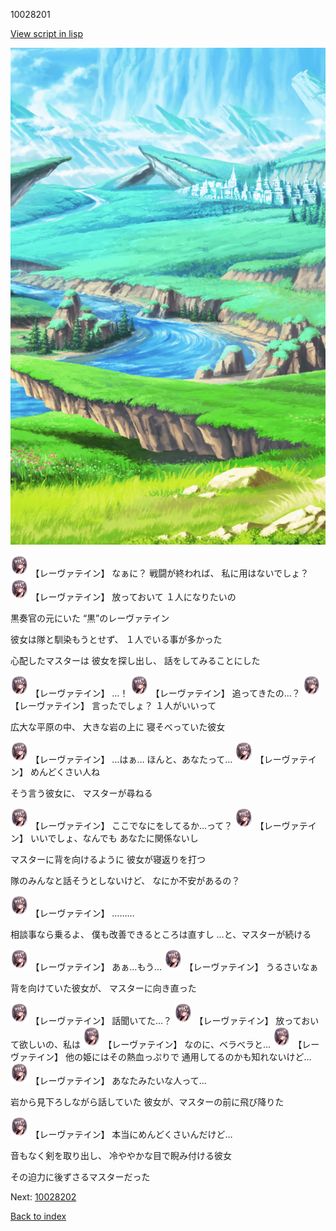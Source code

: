 10028201

[View script in lisp](../scripts/10028201.txt)

![plain.png](../images/backgrounds/plain.png)

<img src="../images/units/100281.png" alt="100281.png" height="34"/>
【レーヴァテイン】
なぁに？
戦闘が終われば、
私に用はないでしょ？

<img src="../images/units/100281.png" alt="100281.png" height="34"/>
【レーヴァテイン】
放っておいて
１人になりたいの

黒奏官の元にいた
“黒”のレーヴァテイン

彼女は隊と馴染もうとせず、
１人でいる事が多かった

心配したマスターは
彼女を探し出し、
話をしてみることにした

<img src="../images/units/100281.png" alt="100281.png" height="34"/>
【レーヴァテイン】
…！

<img src="../images/units/100281.png" alt="100281.png" height="34"/>
【レーヴァテイン】
追ってきたの…？

<img src="../images/units/100281.png" alt="100281.png" height="34"/>
【レーヴァテイン】
言ったでしょ？
１人がいいって

広大な平原の中、
大きな岩の上に
寝そべっていた彼女

<img src="../images/units/100281.png" alt="100281.png" height="34"/>
【レーヴァテイン】
…はぁ…
ほんと、あなたって…

<img src="../images/units/100281.png" alt="100281.png" height="34"/>
【レーヴァテイン】
めんどくさい人ね

そう言う彼女に、
マスターが尋ねる

<img src="../images/units/100281.png" alt="100281.png" height="34"/>
【レーヴァテイン】
ここでなにをしてるか…って？

<img src="../images/units/100281.png" alt="100281.png" height="34"/>
【レーヴァテイン】
いいでしょ、なんでも
あなたに関係ないし

マスターに背を向けるように
彼女が寝返りを打つ

隊のみんなと話そうとしないけど、
なにか不安があるの？

<img src="../images/units/100281.png" alt="100281.png" height="34"/>
【レーヴァテイン】
………

相談事なら乗るよ、
僕も改善できるところは直すし
…と、マスターが続ける

<img src="../images/units/100281.png" alt="100281.png" height="34"/>
【レーヴァテイン】
あぁ…もう…

<img src="../images/units/100281.png" alt="100281.png" height="34"/>
【レーヴァテイン】
うるさいなぁ

背を向けていた彼女が、
マスターに向き直った

<img src="../images/units/100281.png" alt="100281.png" height="34"/>
【レーヴァテイン】
話聞いてた…？

<img src="../images/units/100281.png" alt="100281.png" height="34"/>
【レーヴァテイン】
放っておいて欲しいの、私は

<img src="../images/units/100281.png" alt="100281.png" height="34"/>
【レーヴァテイン】
なのに、ベラべラと…

<img src="../images/units/100281.png" alt="100281.png" height="34"/>
【レーヴァテイン】
他の姫にはその熱血っぷりで
通用してるのかも知れないけど…

<img src="../images/units/100281.png" alt="100281.png" height="34"/>
【レーヴァテイン】
あなたみたいな人って…

岩から見下ろしながら話していた
彼女が、マスターの前に飛び降りた

<img src="../images/units/100281.png" alt="100281.png" height="34"/>
【レーヴァテイン】
本当にめんどくさいんだけど…

音もなく剣を取り出し、
冷ややかな目で睨み付ける彼女

その迫力に後ずさるマスターだった


Next: [10028202](10028202.md)

[Back to index](index.md)
